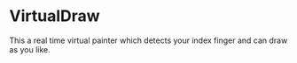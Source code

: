 # VirtualDraw
This a real time virtual painter which detects your index finger and can draw as you like.
